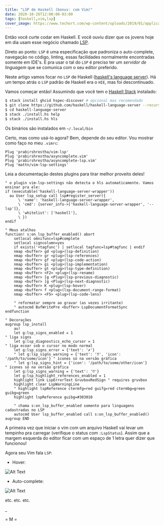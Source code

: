 ```yaml
---
title: "LSP de Haskell (bonus: com Vim)"
date: 2020-10-26T12:00:00-03:00
tags: [haskell,vim,lsp]
cover_image: https://www.techort.com/wp-content/uploads/2019/01/applicative-parsers-on-haskell-habr.png
---
```


Então você curte codar em Haskell. E você ouviu dizer que os jovens hoje em dia usam esse negócio chamado [LSP][lsp].

Direto ao ponto: `LSP` é uma especificação que padroniza o auto-complete, navegação no código, linting, essas facilidades normalmente encontradas somente em IDE's. E pra usar o tal do `LSP` é preciso ter um _servidor de linguagem_ que se comunica com o seu editor preferido.

Neste artigo vamos focar no `LSP` de Haskell ([haskell's language server][hls]). Há um tempo atrás o `LSP` padrão de Haskell era o `HIE`, mas foi descontinuado.

Vamos começar então! Assumindo que você tem o [Haskell Stack][stack] instalado:

```bash
$ stack install ghcid hspec-discover # opcional mas recomendado
$ git clone https://github.com/haskell/haskell-language-server --recurse-submodules
$ cd haskell-language-server
$ stack ./install.hs help
$ stack ./install.hs hls
```
Os binários são instalados em `~/.local/bin`

Certo, mas como usá-lo agora? Bem, depende do seu editor. Vou mostrar como faço no meu `.vimrc`:

```VimL
Plug 'prabirshrestha/vim-lsp'
Plug 'prabirshrestha/asyncomplete.vim'
Plug 'prabirshrestha/asyncomplete-lsp.vim'
Plug 'mattn/vim-lsp-settings'
```

Leia a documentação destes plugins para tirar melhor proveito deles!

```VimL
" o plugin vim-lsp-settings não detecta o hls automaticamente. Vamos ensinar pra ele:
if (executable('haskell-language-server-wrapper'))
  au User lsp_setup call lsp#register_server({
      \ 'name': 'haskell-language-server-wrapper',
      \ 'cmd': {server_info->['haskell-language-server-wrapper', '--lsp']},
      \ 'whitelist': ['haskell'],
      \ })
endif

" Meus atalhos
function! s:on_lsp_buffer_enabled() abort
    setlocal omnifunc=lsp#complete
    setlocal signcolumn=yes
    if exists('+tagfunc') | setlocal tagfunc=lsp#tagfunc | endif
    nmap <buffer> gd <plug>(lsp-definition)
    nmap <buffer> gr <plug>(lsp-references)
    nmap <buffer> gf <plug>(lsp-code-action)
    nmap <buffer> gi <plug>(lsp-implementation)
    nmap <buffer> gt <plug>(lsp-type-definition)
    nmap <buffer> <F2> <plug>(lsp-rename)
    nmap <buffer> [g <Plug>(lsp-previous-diagnostic)
    nmap <buffer> ]g <Plug>(lsp-next-diagnostic)
    nmap <buffer> K <plug>(lsp-hover)
    xmap <buffer> f <plug>(lsp-document-range-format)
    nmap <buffer> <F5> <plug>(lsp-code-lens)

    " reformatar sempre ao gravar (as vezes irritante)
    " autocmd BufWritePre <buffer> LspDocumentFormatSync
endfunction

" Decorações
augroup lsp_install
    au!
    let g:lsp_signs_enabled = 1                                             " liga signs
    let g:lsp_diagnostics_echo_cursor = 1                                   " liga ecoar sob o cursor no modo normal
    let g:lsp_signs_error = {'text': '✗'}
    " let g:lsp_signs_warning = {'text': '‼', 'icon': '/path/to/some/icon'} " ícones só na versão gráfica
    " let g:lsp_signs_hint = {'icon': '/path/to/some/other/icon'}           " ícones só na versão gráfica
    let g:lsp_signs_warning = {'text': '‼'}
    let g:lsp_highlight_references_enabled = 1
    highlight link LspErrorText GruvboxRedSign " requires gruvbox
    highlight clear LspWarningLine
    " highlight lspReference ctermfg=red guifg=red ctermbg=green guibg=green
    highlight lspReference guibg=#303010

    " chama s:on_lsp_buffer_enabled somente para linguagens cadastradas no LSP
    autocmd User lsp_buffer_enabled call s:on_lsp_buffer_enabled()
augroup END
```

A primeira vez que iniciar o vim com um arquivo Haskell vai levar um tempinho pra carregar (verifique o status com `:LspStatus`). Assim que a margem esquerda do editor ficar com um espaço de 1 letra quer dizer que funcionou!

Agora seu Vim fala `LSP`:

* Hover:

![Alt Text](https://dev-to-uploads.s3.amazonaws.com/i/ldga2jmvzlj9epp0rjf8.png)

* Auto-complete:

![Alt Text](https://dev-to-uploads.s3.amazonaws.com/i/yhiu4kww6paaehuisp20.png)

etc. etc. etc.

_

= M =

[lsp]: https://microsoft.github.io/language-server-protocol/ "Language Server Protocol"
[hls]: https://github.com/haskell/haskell-language-server "Haskell Language Server"
[stack]: https://docs.haskellstack.org/en/stable/README/ "Haskell Stack"

